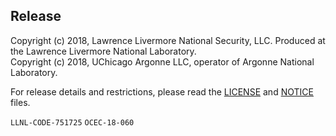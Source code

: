 
## Release

Copyright (c) 2018, Lawrence Livermore National Security, LLC.
Produced at the Lawrence Livermore National Laboratory.
<br>
Copyright (c) 2018, UChicago Argonne LLC, operator of Argonne National Laboratory.


For release details and restrictions, please read the [LICENSE](https://github.com/LLNL/AXL/blob/master/LICENSE) and [NOTICE](https://github.com/LLNL/AXL/blob/master/NOTICE) files.

`LLNL-CODE-751725` `OCEC-18-060`
